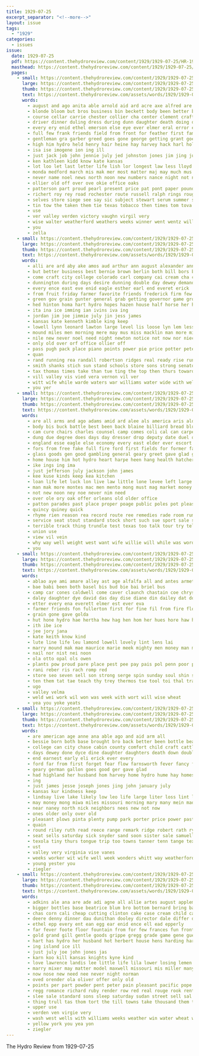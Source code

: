```yaml
---
title: 1929-07-25
excerpt_separator: "<!--more-->"
layout: issue
tags:
  - "1929"
categories:
  - issues
issue:
  date: 1929-07-25
  pdf: https://content.thehydroreview.com/content/1929/1929-07-25/HR-1929-07-25.pdf
  masthead: https://content.thehydroreview.com/content/1929/1929-07-25/masthead/HR-1929-07-25.jpg
  pages:
    - small: https://content.thehydroreview.com/content/1929/1929-07-25/small/HR-1929-07-25-01.jpg
      large: https://content.thehydroreview.com/content/1929/1929-07-25/large/HR-1929-07-25-01.jpg
      thumb: https://content.thehydroreview.com/content/1929/1929-07-25/thumbnails/HR-1929-07-25-01.jpg
      text: https://content.thehydroreview.com/assets/words/1929/1929-07-25/HR-1929-07-25-01.txt
      words:
        - august and ago anita able arnold aid ard acre axe alfred are aller all ain anthony awa
        - blonde bloom but bros business bin beckett body been better best buy boys binger band bur baton buck born breath back bell billie bernhart bill baby bye books binney blakley bryan brick begin brew bickell big braly boss binge browne bob britton ball
        - course cellar carrie chester collier cha center clement craft cummins con corner cast cosner crystal conrad catherine cecil case city cousins cost choice class cap clinton corn can cody comes clair came cat cation county clyde
        - driver dinner duling dress during dunn daughter death doing daily dakota dale dewey dye desire dance days den day davis
        - every ery enid ethel emerson else eye ever elmer eral error easy english end eakins edgar enter
        - full few frank friends field from front for feather first fam fether friend finley floyd farm fail friday fields
        - gentleman gra garber greed goes gone george getting grant goertz greeson given game ger geary grams gin gardner going guest gertrude good gue governor glad
        - high him hydro held henry hair heine hay harvey hack harl holding hafer her heres heart hamilton has herndon hai hollows home harris harvest ham herford homer hinton hiss handsome heidebrecht hambrick had hea
        - isa ise imogene ion ing ill
        - just jack job john jennie july jed johnston jones jim jing jun jaw jacob
        - ken kathleen kidd know kate kansas
        - lot loo let last letter life lish lor longest law less lloyd lett league lucille lis lever learn light lew like loui left laude lahoma large long look lady louise line
        - monda medford march mis mak mer most matter maj may much mus mayo menin monday man myre mon mura many mode more mond mates morning money men maurice miss made miller
        - never name noel news north noon new numbers nance night not nicely now ness nisson
        - ollier old off over ove okie office oaks
        - patterson part proud pearl present price pat pont paper pound pec pretty par porter pet public pla potter point piece person pro past
        - richert roy rey road rochester route russell ralph rings rouge ring rea room raney rest rickels ready running reber rust
        - selves store siege see say sic subject stewart serum summer special state schools safe simmons sathe sue sion speed single school states son season southard standard short sale smaller stay sutton steward seifert save swan sweeney sadie sing sand second stands strong she sour sons sky score stalling sally stockton said south saturday sincere sum show sunday seeker
        - tin tow the taken them tie texas tobacco then times tom tova tex thay thom theresa towns ting table ten thelma thomas till torn than trip trainer too take ted title town ton
        - use
        - ver valley verden victory vaughn virgil very
        - wise walter weatherford weathers weeks winner went wentz willie win way wilma wide white wil working winter wells words week while window with williams wheat waller west wykert washita wagoner was will well wall
        - you
        - zella
    - small: https://content.thehydroreview.com/content/1929/1929-07-25/small/HR-1929-07-25-02.jpg
      large: https://content.thehydroreview.com/content/1929/1929-07-25/large/HR-1929-07-25-02.jpg
      thumb: https://content.thehydroreview.com/content/1929/1929-07-25/thumbnails/HR-1929-07-25-02.jpg
      text: https://content.thehydroreview.com/assets/words/1929/1929-07-25/HR-1929-07-25-02.txt
      words:
        - alli are ard aby ake amos aud arthur ann august alexander anna author all and alice annie
        - but better business best bernie brown berlin both bill bors board barney ben back brother below ballot billy buy boucher big ball blum
        - come craft city college colorado carl company cai cream cha clinton course cake county clover clear comfort car caddo cause core certain chamber con cedar cor can cantrell care crail chick cuero coffee
        - dunnington during days desire dunning double day dewey demand david doole dinner dams dill dale dota daughter dir
        - every ence east eve enid eagle esther earl end everet erick
        - from fruit friday farmer favorite friends frederick firm few fall farm field fresh fine fill fey funchess first full for fry
        - green gov grain gunter general grab getting governor game ground grace gully george grass guest
        - hed hinton homa hart hydro hopes hazen house half horse her herndon held home holloway hamilton head high hold handle hones height hesser harry hard has
        - ita ina ice imming ian ivins iva ing
        - jordan jim joe jimmie july jin jess james
        - kansas kate kenneth kimble king keep
        - lowell lynn leonard lawton large level lis loose lyn lem less lucian lyle lloyd louis long low lucile laake little law lehi light like land last laws lond las lena
        - mound miles men morning mere may mus miss macklin man more miller major must monday members mobile mannings milley most mer med market made mis manning mcalester
        - nile new never noel need night newton notice not now nor niece
        - only old over orf office ollier off
        - pass pugh pack place piano points power pie price potter pete pla per purchase proper pool present perot puck poage passage
        - quan
        - rand running rea randall robertson ridges real ready rise run race ridge roy
        - smith shanks stich sun stand schools store sons strong senator sweet swan sick storts save slee such sudan sell sein stockton second sodders son soon still states small sui schoo see speed shall sister state sunday sava saturday she stay
        - tax thomas times take than tue ting the top then thurs toward trip thousand tuner terrace too tap tag terr thelma texas tor
        - vill valley vis vied vera vernon vil ver
        - witt wife while warde waters war williams water wide with welt watch words wayne wark winfield waste was wind walls west warm wykert wheat work will widen week worst well wil
        - you yer
    - small: https://content.thehydroreview.com/content/1929/1929-07-25/small/HR-1929-07-25-03.jpg
      large: https://content.thehydroreview.com/content/1929/1929-07-25/large/HR-1929-07-25-03.jpg
      thumb: https://content.thehydroreview.com/content/1929/1929-07-25/thumbnails/HR-1929-07-25-03.jpg
      text: https://content.thehydroreview.com/assets/words/1929/1929-07-25/HR-1929-07-25-03.txt
      words:
        - are all arms and ago adams amid ard alee als america aris ald ask armada ath alexander alice angeles aud
        - body bis buck battle best been back blaine billiard bread blue bill bank book baby buy but buyers bradley bandy business bator biege
        - cam cure chairs charles counsel camp comes coli cal can carpenter cody city come company class cry childs cook car cheap cost con coupe
        - dung due degree does days day dresser drop deputy date duel doing down door daughter
        - england esse eagle else economy every east elder ever escort eva
        - fors from free fake full fire ford first fields for former famous fetter few florence fed friends figures farm front
        - glass goods gen good gambling general geary greet gave glad goodrich
        - home house him hot hydro heart harpe heen hang health hatcher honor hand hero henry hesser hinton hour hickory had her hatfield
        - ike ings ing ima
        - just jefferson july jackson john james
        - kee kuse kinds keep kea kitchen
        - loan life let luck lon live law little lone levee left large lina lube
        - man mak more montes mac men mento mong must mag market money main may mon many milk merrill mas mee method most might monarch mage meise mass
        - not new noon ney noe never nim need
        - over ole ory oak offer orleans old older office
        - patton parades past place proper poage public poles pot pleasant par pork peat people post pulst
        - quincy quiney quick
        - rhyme rien reason rea record route ree remedies rade room rumble ram reach roy ris rang river ranges rockers
        - service seat stout standard stock short such sue sport sale sewing send simmons second springs station shock stoves stove seth store states sheets sunday stoy style son spies season serre small sandlin see star stand sister scale stage supply smith sell scott save sese
        - terrible track thing trundle test texas too talk tour try tell tor tines tart thomas the them ting topping than table touch trip trom
        - union use
        - view vil vein
        - why way well weight west want wife willie will while was word write white wilt weal weatherford wish work wide week western wells wane with wry
        - you
    - small: https://content.thehydroreview.com/content/1929/1929-07-25/small/HR-1929-07-25-04.jpg
      large: https://content.thehydroreview.com/content/1929/1929-07-25/large/HR-1929-07-25-04.jpg
      thumb: https://content.thehydroreview.com/content/1929/1929-07-25/thumbnails/HR-1929-07-25-04.jpg
      text: https://content.thehydroreview.com/assets/words/1929/1929-07-25/HR-1929-07-25-04.txt
      words:
        - ablao aye ami amare alley ast age alfalfa all and antes armet ares
        - bae babi been both basel bis bud bie bai briel bus
        - camp car cones caldwell come caver claunch chastain coe chrysler class college choice cake
        - daley daughter dye david das day dise diane din dailey dat door dev dance
        - etter every ena everett elmer est ever eva
        - farmer friends fon fullerton first for fine fil from fire florida
        - grain gone gave golda
        - hut hone hydro hae hertha hew hag hen hom her hues hore haw held hamilton hove has high hot home had hay hon hort henry
        - ith ibe ice
        - jee jory jana
        - kate keith know kind
        - lute line life leu lamond lowell lovely lint lens lai
        - marry mound mak mae maurice marie meek mighty men money man missi miss mis
        - nail nor nist nei noon
        - ola otto opal ols owen
        - plants pow proud pare place pest pee pay pais pol penn poor phe pat payne past power pose plows pleasure
        - rani reber ris rach romp red
        - store seo seven sell son strong serge spin sunday soul shin saturday sith suing sens sei sues sea still sia sum suit spoon she sagen such
        - ten them tat tae teach thy trey thermos tse tool toi thal trani the too ton
        - ugo
        - valley velma
        - weld wei work wil won was week with wort will wise wheat
        - yea you yoke yeats
    - small: https://content.thehydroreview.com/content/1929/1929-07-25/small/HR-1929-07-25-05.jpg
      large: https://content.thehydroreview.com/content/1929/1929-07-25/large/HR-1929-07-25-05.jpg
      thumb: https://content.thehydroreview.com/content/1929/1929-07-25/thumbnails/HR-1929-07-25-05.jpg
      text: https://content.thehydroreview.com/assets/words/1929/1929-07-25/HR-1929-07-25-05.txt
      words:
        - are american age anne ana able ago and aid arm all
        - bessie born both base brought bro back better been bottle beams blair beck balance brother bottles but buy ben ball bolivar bring beth business ber breed bay
        - college can city chase cabin county comfort child craft cattle clanahan church cure crissman cough cecil cousins childress cree came clara come
        - days dewey done dyce dine daughter daughters death down double
        - end earnest early eli erick ever every
        - ford far from first forget fear flow farnsworth fever fancy friends for frank fine failing few forest frid fisher
        - geary german gallon goes good ger gave glad
        - had highland her husband hom harvey home hydro hume hay homes head hai has homer homa
        - ing
        - just james jesse joseph jones jing john january july
        - kansas kur kindness keep
        - lindsay live lake likely low leo life large liter loss lint last leas lahoma living left little line later lawless light
        - may money mong miwa miles missouri morning mary many mein made mae monda
        - near naney north nick neighbors nees new not now
        - ones older only over old
        - pleasant plows pinta plenty pump park porter price power past paul perfect
        - quain
        - round riley ruth read reece range remark ridge robert rath ryerson ridenour riggs
        - seat sells saturday sick snyder sand soon sister sale samuell sorrow sylvester say strong stroke son summer sturdy such she sunday standard steel school spring six sedan strength sweetwater schools station sever sis smith smooth store
        - texola tiny thurs tongue trip too towns tanner tenn tange texas ton tuner the thu tam taken train them than
        - ust
        - valley very virginia vise vanes
        - weeks worker wit wife well week wonders whitt way weatherford word went win white walt will wish with works weldon wil was wyatt winifred work welton want
        - young yester you
        - ziegler
    - small: https://content.thehydroreview.com/content/1929/1929-07-25/small/HR-1929-07-25-06.jpg
      large: https://content.thehydroreview.com/content/1929/1929-07-25/large/HR-1929-07-25-06.jpg
      thumb: https://content.thehydroreview.com/content/1929/1929-07-25/thumbnails/HR-1929-07-25-06.jpg
      text: https://content.thehydroreview.com/assets/words/1929/1929-07-25/HR-1929-07-25-06.txt
      words:
        - adkins ale ana are ade adi agne all allie artes august appleman addison and
        - bigger bottles base beatrice blum bro bottom bernard bring bail boys but big barr bottle bryan bowels burkhalter best barnes bell bride brought bert better brumley buy bale blanche bumps billion ball
        - chas corn cali cheap cutting clinton cake case cream child call childre check chittenden city come corner can
        - deere denny dinner dau dunithan dooley director dale differ due dix daughter den david day don
        - ethel epp every ent ean egg ear enid ence ell ead epperly
        - far fever foote floor fountain from for few frances fun front frank friday face fine fer frie
        - gold grand gill gentle goods grippe gregg grade game gene guest gas geary george garland good gue
        - hart has hydro her husband hot herbert house hens harding harron how hatfield hany happe hour hones home high hollan
        - ing island ice ill
        - just july joe john jones jas
        - karn koo kill kansas knights kyne kind
        - love lawrence landis lee little life lila lower losing lemen left lister lov leghorn lot look lahoma less like
        - marry mixer may matter model maxwell missouri mis miller many much mathis mura money mcneil mae made milter monday morning mash myrtle man most mile mckee miss
        - now nose new need nee never night norman
        - oved orender ola oliver offer only old
        - points per part powder pent peter pain pleasant pacific pope pack pair pop pump pieper
        - regg romance richard ruby render row red real rouge rook rent rocks rovin ridge room raymond
        - slee sale standard sons sleep saturday sudan street sell sal story south see sui school state susie service store sunday sid shows sund supper speedy stuff sand surprise son side sher shanta sturgill sandi
        - thing trull tas thom tort the till towns take thousand them times taylor test tor
        - upper use
        - verden ven virgie very
        - wash west wells with williams weeks weather win water wheat webb william was weatherford well walter way wan waste willie will white work want wish wife
        - yellow york you yea yon
        - ziegler
---
```


The Hydro Review from 1929-07-25

<!--more-->

